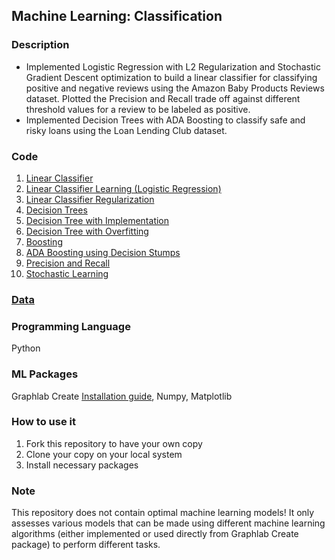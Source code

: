 ## Machine Learning: Classification

### Description
* Implemented Logistic Regression with L2 Regularization and Stochastic Gradient Descent optimization to build a linear classifier for classifying positive and negative reviews using the Amazon Baby Products Reviews dataset. Plotted the Precision and Recall trade off against different threshold values for a review to be labeled as positive.
* Implemented Decision Trees with ADA Boosting to classify safe and risky loans using the Loan Lending Club dataset.

### Code
1. [Linear Classifier](https://github.com/agrawal-priyank/machine-learning-classification/blob/master/linear-classifier-logistic-regression/linear-classifier.ipynb)
2. [Linear Classifier Learning (Logistic Regression)](https://github.com/agrawal-priyank/machine-learning-classification/blob/master/linear-classifier-logistic-regression/linear-classifier-learning.ipynb)
3. [Linear Classifier Regularization](https://github.com/agrawal-priyank/machine-learning-classification/blob/master/linear-classifier-logistic-regression/linear-classifier-regularization.ipynb)
4. [Decision Trees](https://github.com/agrawal-priyank/machine-learning-classification/blob/master/decision-trees/decision-tree.ipynb)
5. [Decision Tree with Implementation](https://github.com/agrawal-priyank/machine-learning-classification/blob/master/decision-trees/decision-tree-with-implementation.ipynb)
6. [Decision Tree with Overfitting](https://github.com/agrawal-priyank/machine-learning-classification/blob/master/decision-trees/decision-tree-with-overfitting.ipynb)
7. [Boosting](https://github.com/agrawal-priyank/machine-learning-classification/blob/master/boosting/boosting.ipynb)
8. [ADA Boosting using Decision Stumps](https://github.com/agrawal-priyank/machine-learning-classification/blob/master/boosting/boosting-decision-stump.ipynb)
9. [Precision and Recall](https://github.com/agrawal-priyank/machine-learning-classification/blob/master/precision-recall/precision-recall.ipynb)
10. [Stochastic Learning](https://github.com/agrawal-priyank/machine-learning-classification/blob/master/stochastic-gradient-descent/stochastic-ascent-online-learning.ipynb)

### [Data](https://github.com/agrawal-priyank/machine-learning-classification/tree/master/data)

### Programming Language
Python

### ML Packages
Graphlab Create [Installation guide](https://turi.com/learn/coursera/), Numpy, Matplotlib

### How to use it
1. Fork this repository to have your own copy
2. Clone your copy on your local system
3. Install necessary packages

### Note
This repository does not contain optimal machine learning models! It only assesses various models that can be made using different machine learning algorithms (either implemented or used directly from Graphlab Create package) to perform different tasks.
